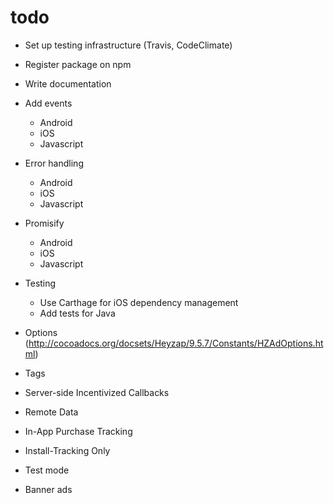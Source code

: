 # todo

- Set up testing infrastructure (Travis, CodeClimate)
- Register package on npm

- Write documentation

- Add events
    - Android
    - iOS
    - Javascript

- Error handling
    - Android
    - iOS
    - Javascript

- Promisify
    - Android
    - iOS
    - Javascript

- Testing
    - Use Carthage for iOS dependency management
    - Add tests for Java

- Options (http://cocoadocs.org/docsets/Heyzap/9.5.7/Constants/HZAdOptions.html)
- Tags
- Server-side Incentivized Callbacks
- Remote Data
- In-App Purchase Tracking
- Install-Tracking Only
- Test mode
- Banner ads

